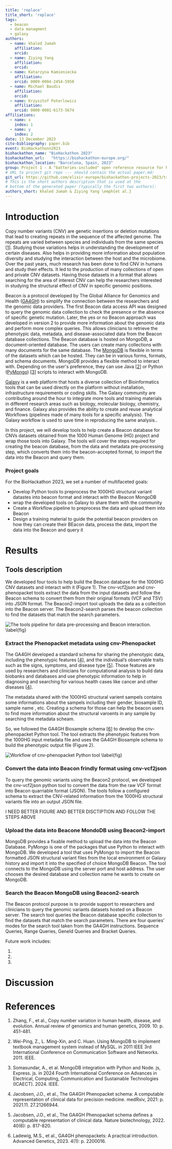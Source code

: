 ```yaml
---
title: 'replace'
title_short: 'replace'
tags:
  - beacon
  - data managment
  - galaxy
authors:
  - name: khaled Jumah
    affiliation: 
    orcid: 
  - name: Ziying Yang
    affiliation: 
    orcid: 
  - name: Katarzyna Kamieniecka
    affiliation: 
    orcid: 0009-0004-2454-5950
  - name: Michael Baudis
    affiliation: 
    orcid: 
  - name: Krzysztof Poterlowicz
    affiliation: 
    orcid: 0000-0001-6173-5674
affiliations:
  - name: x
    index: 1
  - name: y
    index: 2
date: 13 December 2023
cito-bibliography: paper.bib
event: BioHackathonn2023
biohackathon_name: "BioHackathon 2023"
biohackathon_url:   "https://biohackathon-europe.org/"
biohackathon_location: "Barcelona, Spain, 2023"
group: Project 1 - A "batteries-included" open reference resource for human genomic copy number variants (CNV)
# URL to project git repo --- should contain the actual paper.md:
git_url: https://github.com/elixir-europe/biohackathon-projects-2023/tree/main/1
# This is the short authors description that is used at the
# bottom of the generated paper (typically the first two authors):
authors_short: khaled Jumah & Ziying Yang \emph{et al.}
---
```


<!--

The paper.md, bibtex and figure file can be found in this repo:

  https://github.com/journal-of-research-objects/Example-BioHackrXiv-Paper

To modify, please clone the repo. You can generate PDF of the paper by
pasting above link (or yours) in

  http://biohackrxiv.genenetwork.org/

-->

# Introduction

Copy number variants (CNV) are genetic insertions or deletion mutations that lead to creating repeats in the sequence of the affected genome. 
The repeats are varied between species and individuals from the same species [[1](https://doi.org/10.1146/annurev.genom.9.081307.164217)]. Studying those variations helps in understanding the development 
of certain diseases. Also helps in providing more information about population diversity and studying the interaction between the host and the microbiome. 
Over the past years, much research has been done to find CNV in humans and study their effects. It led to the production of many collections 
of open and private CNV datasets. Having those datasets in a format that allows searching for the area of interest CNV can help the researchers 
interested in studying the structural effect of CNV in specific genomic positions. 

Beacon is a protocol developed by The Global Alliance for Genomics and Health ([GA4GH](https://www.ga4gh.org/)) to simplify the connection between the researchers and the genomic data providers. 
The first Beacon data access API was designed to query the genomic data collection to check the presence or the absence of specific genetic mutation. 
Later, the yes or no Beacon approach was developed in version 2 to provide more information about the genomic data and perform more complex queries. This allows 
clinicians to retrieve the phenotypic data, metadata, and disease-associated data from the Beacon database collections. The Beacon database is hosted on MongoDB, 
a document-oriented database. The users can create many collections with many documents for the same database. The [MongoDB](https://www.mongodb.com/) is flexible in terms of the datasets 
which can be hosted. They can be in various forms, formats, and schema documents. MongoDB provides a flexible method to interact with. Depending on the user's preference, 
they can use Java [[2](https://doi.org/10.1109/ICCSN.2011.6013720)] or Python ([PyMongo](https://pymongo.readthedocs.io/en/stable/index.html)) [[3](10.1109/ICAECT60202.2024.10469546)] scripts to interact with MongoDB. 

[Galaxy](https://usegalaxy.org/) is a web platform that hosts a diverse collection of Bioinformatics tools that can be used directly on the platform without installation, 
infrastructure requirements or coding skills. The Galaxy community are contributing around the hour to integrate more tools and training materials 
in different research areas such as biology, molecular biology, chemistry, and finance. Galaxy also provides the ability to create and reuse analytical Workflows 
(pipelines made of many tools for a specific analysis). The Galaxy workflow is used to save time in reproducing the same analysis..  

In this project, we will develop tools to help create a Beacon database for CNVs datasets obtained from the 1000 Human Genome (HG) project and wrap those tools into Galaxy. 
The tools will cover the steps required for creating the beacon database, from the data and metadata pre-processing step, which converts them into the beacon-accepted format, 
to import the data into the Beacon and query them.

### Project goals

For the BioHackathon 2023, we set a number of multifaceted goals:

- Develop Python tools to preprocess the 1000HG structural variant datastes into beacon format and interact with the Beacon MongoDB
- wrap the developed tools on Galaxy to share them with the community
- Create a Workflow pipeline to preprocess the data and upload them into Beacon
- Design a training material to guide the potential beacon providers on how they can create their BEacon data, process the data, import the data into the Beacon and query it



# Results

## Tools description 

We developed four tools to help build the Beacon database for the 1000HG CNV datasets and interact with it (Figure 1). 
The cnv-vcf2json and cnv-phenopacket tools extract the data from the input datasets and follow the Beacon schema to convert 
them from their original formats (VCF and TSV) into JSON format. The Beacon2-import tool uploads the data as a collection into 
the Beacon server. The Beacon2-search parses the beacon collection to find the datasets that match the search parameters.  

![The tools pipeline for data pre-processing and Beacon interaction. \label{fig}](./beacon-tools.png)



### Extract the Phenopacket metadata using cnv-Phenopacket

<!--
    State the problem you worked on
    Give the state-of-the art/plan
    Describe what you have done/results starting with The working group created...
    Write a conclusion
    Write up any future work
-->

The GA4GH developed a standard schema for sharing the phenotypic data, including the phenotypic features [[4](https://doi.org/10.1101/2021.11.27.21266944)],
and the individual’s observable traits such as the signs, symptoms, and disease type [[5](https://doi.org/10.1038/s41587-022-01357-4)]. Those features are 
used by researchers and clinicians for computational analysis to build data biobanks and databases and use phenotypic 
information to help in diagnosing and searching for various health cases like cancer and other diseases [[4](https://doi.org/10.1101/2021.11.27.21266944)]. 

The metadata shared with the 1000HG structural varient sampels contains some informations about the sampels including their gender, biosample ID, sample name , etc. 
Creating a schema for those can help the beacon users to find more information about the structural varoents in any sample by searching the metadata scheam. 

So, we followed the GA4GH Biosample schema [[6](https://doi.org/10.1002/ggn2.202200016)] to develop the cnv-phenopacket Python tool. The tool extracts the phenotypic features
from the 1000HG input metadata file and uses the GA4GH Biosample schema to build the phenotypic output file (Figure 2).

![Workflow of cnv-phenopacket Python tool \label{fig}](./cnv-phenopacket-workflow.png)


### Convert the data into Beacon frindly format using cnv-vcf2json 

<!--
    State the problem you worked on
    Give the state-of-the art/plan
    Describe what you have done/results starting with The working group created...
    Write a conclusion
    Write up any future work
-->

To query the genomic variants using the Beacon2 protocol, we developed the cnv-vcf2json python tool to convert the data from the
raw VCF format into Beacon quarriable format (JSON). The tools follow a configured schema to extract the CNV-related information 
from the 1000HG structural variants file into an output JSON file.


I NEED BETTER FIGURE AND BETTER DISCTIPTION AND FOLLOW THE STEPS ABOVE

###  Upload the data into Beacone MondoDB using Beacon2-import

<!--
    State the problem you worked on
    Give the state-of-the art/plan
    Describe what you have done/results starting with The working group created...
    Write a conclusion
    Write up any future work

* Remote member Nada Amin, Chris Mungall, Deepak Unni, Will Byrd

-->

MongoDB provides a fixable method to upload the data into the Beacon Database. PyMongo is one of the packages that use Python to interact with MongoDB. 
We developed a tool that uses PyMongo to import the Beacon formatted JSON structural variant files from the local environment or Galaxy history and 
import it into the specified of choice MongoDB Beacon. The tool connects to the MongoDB using the server port and host address. The user chooses the 
desired database and collection name he wants to create on MongoDB.

###  Search the Beacon MongoDB using Beacon2-search

<!--
    State the problem you worked on
    Give the state-of-the art/plan
    Describe what you have done/results starting with The working group created...
    Write a conclusion
    Write up any future work

* Remote member Nada Amin, Chris Mungall, Deepak Unni, Will Byrd

-->

The Beacon protocol purpose is to provide support to researchers and clinicians to query the genomic variants datasets hosted on a Beacon server. 
The search tool queries the Beacon database specific collection to find the datasets that match the search parameters.  There are four queries’ modes 
for the search tool taken from the GA4GH instructions. Sequence Queries, Range Queries, GeneId Queries and Bracket Queries.

Future work includes:

1. 
2. 
3. 

# Discussion



# References

1. Zhang, F., et al., Copy number variation in human health, disease, and evolution. Annual review of genomics and human genetics, 2009. 10: p. 451-481.

2. Wei-Ping, Z., L. Ming-Xin, and C. Huan. Using MongoDB to implement textbook management system instead of MySQL. in 2011 IEEE 3rd International Conference on Communication Software and Networks. 2011. IEEE.

3. Somasundar, A., et al. MongoDB integration with Python and Node. js, Express. js. in 2024 Fourth International Conference on Advances in Electrical, Computing, Communication and Sustainable Technologies (ICAECT). 2024. IEEE.

4. Jacobsen, J.O., et al., The GA4GH Phenopacket schema: A computable representation of clinical data for precision medicine. medRxiv, 2021: p. 2021.11. 27.21266944.

5. Jacobsen, J.O., et al., The GA4GH Phenopacket schema defines a computable representation of clinical data. Nature biotechnology, 2022. 40(6): p. 817-820.

6. Ladewig, M.S., et al., GA4GH phenopackets: A practical introduction. Advanced Genetics, 2023. 4(1): p. 2200016.


